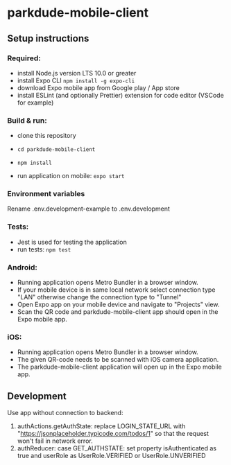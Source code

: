 # parkdude-mobile-client

## Setup instructions

### Required:
- install Node.js version LTS 10.0 or greater
- install Expo CLI ```npm install -g expo-cli```
- download Expo mobile app from Google play / App store
- install ESLint (and optionally Prettier) extension for code editor (VSCode for example)

### Build & run:
- clone this repository
- ```cd parkdude-mobile-client```
- ```npm install```

- run application on mobile: ```expo start```

### Environment variables
Rename .env.development-example to .env.development

### Tests:
- Jest is used for testing the application
- run tests: ```npm test```

### Android:
- Running application opens Metro Bundler in a browser window.
- If your mobile device is in same local network select connection type "LAN" otherwise change the connection type to "Tunnel"
- Open Expo app on your mobile device and navigate to "Projects" view.
- Scan the QR code and parkdude-mobile-client app should open in the Expo mobile app.

### iOS:
- Running application opens Metro Bundler in a browser window.
- The given QR-code needs to be scanned with iOS camera application.
- The parkdude-mobile-client application will open up in the Expo mobile app.

## Development
Use app without connection to backend:
1) authActions.getAuthState: replace LOGIN_STATE_URL with "https://jsonplaceholder.typicode.com/todos/1"
so that the request won't fail in network error.
2) authReducer: case GET_AUTHSTATE: set property isAuthenticated as true and userRole as UserRole.VERIFIED or UserRole.UNVERIFIED
